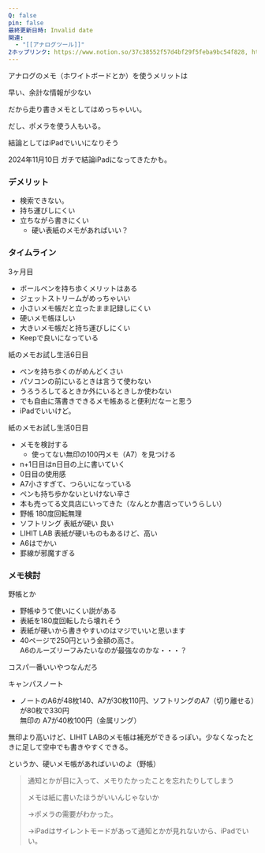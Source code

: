 ```yaml
---
Q: false
pin: false
最終更新日時: Invalid date
関連:
  - "[[アナログツール]]"
2ホップリンク: https://www.notion.so/37c38552f57d4bf29f5feba9bc54f828, https://www.notion.so/de1a387e8d794b6f838965678c58c1f7
---
```

  

アナログのメモ（ホワイトボードとか）を使うメリットは

早い、余計な情報が少ない

だから走り書きメモとしてはめっちゃいい。

だし、ポメラを使う人もいる。

結論としてはiPadでいいになりそう

2024年11月10日 ガチで結論iPadになってきたかも。

  

  

### デメリット

- 検索できない。
- 持ち運びしにくい
- 立ちながら書きにくい
    - 硬い表紙のメモがあればいい？

  

### タイムライン

3ヶ月目

- ボールペンを持ち歩くメリットはある
- ジェットストリームがめっちゃいい
- 小さいメモ帳だと立ったまま記録しにくい
- 硬いメモ帳ほしい
- 大きいメモ帳だと持ち運びしにくい
- Keepで良いになっている

紙のメモお試し生活6日目

- ペンを持ち歩くのがめんどくさい
- パソコンの前にいるときは言うて使わない
- うろうろしてるときか外にいるときしか使わない
- でも自由に落書きできるメモ帳あると便利だなーと思う
- iPadでいいけど。

紙のメモお試し生活0日目

- メモを検討する
    - 使ってない無印の100円メモ（A7）を見つける
- n+1日目はn日目の上に書いていく
- 0日目の使用感
- A7小さすぎて、つらいになっている
- ペンも持ち歩かないといけない辛さ
- 本も売ってる文具店にいってきた（なんとか書店っていうらしい）
- 野帳 180度回転無理
- ソフトリング 表紙が硬い 良い
- LIHIT LAB 表紙が硬いものもあるけど、高い
- A6はでかい
- 罫線が邪魔すぎる

  

  

### メモ検討

  

野帳とか

- 野帳ゆうて使いにくい説がある
- 表紙を180度回転したら壊れそう
- 表紙が硬いから書きやすいのはマジでいいと思います
- 40ページで250円という金額の高さ。  
    A6のルーズリーフみたいなのが最強なのかな・・・？  
    

  

コスパ一番いいやつなんだろ

キャンパスノート

- ノートのA6が48枚140、A7が30枚110円、ソフトリングのA7（切り離せる）が80枚で330円  
    無印の A7が40枚100円（金属リング）  
    

無印より高いけど、LIHIT LABのメモ帳は補充ができるっぽい。少なくなったときに足して空中でも書きやすくできる。

  

というか、硬いメモ帳があればいいのよ（野帳）

> 通知とかが目に入って、メモりたかったことを忘れたりしてしまう
> 
> メモは紙に書いたほうがいいんじゃないか
> 
> →ポメラの需要がわかった。
> 
> →iPadはサイレントモードがあって通知とかが見れないから、iPadでいい。